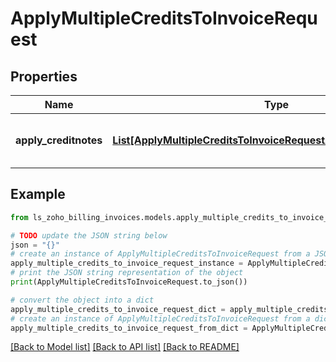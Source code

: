 # ApplyMultipleCreditsToInvoiceRequest


## Properties

Name | Type | Description | Notes
------------ | ------------- | ------------- | -------------
**apply_creditnotes** | [**List[ApplyMultipleCreditsToInvoiceRequestApplyCreditnotesInner]**](ApplyMultipleCreditsToInvoiceRequestApplyCreditnotesInner.md) | List of creditnotes applied to the object. | 

## Example

```python
from ls_zoho_billing_invoices.models.apply_multiple_credits_to_invoice_request import ApplyMultipleCreditsToInvoiceRequest

# TODO update the JSON string below
json = "{}"
# create an instance of ApplyMultipleCreditsToInvoiceRequest from a JSON string
apply_multiple_credits_to_invoice_request_instance = ApplyMultipleCreditsToInvoiceRequest.from_json(json)
# print the JSON string representation of the object
print(ApplyMultipleCreditsToInvoiceRequest.to_json())

# convert the object into a dict
apply_multiple_credits_to_invoice_request_dict = apply_multiple_credits_to_invoice_request_instance.to_dict()
# create an instance of ApplyMultipleCreditsToInvoiceRequest from a dict
apply_multiple_credits_to_invoice_request_from_dict = ApplyMultipleCreditsToInvoiceRequest.from_dict(apply_multiple_credits_to_invoice_request_dict)
```
[[Back to Model list]](../README.md#documentation-for-models) [[Back to API list]](../README.md#documentation-for-api-endpoints) [[Back to README]](../README.md)


